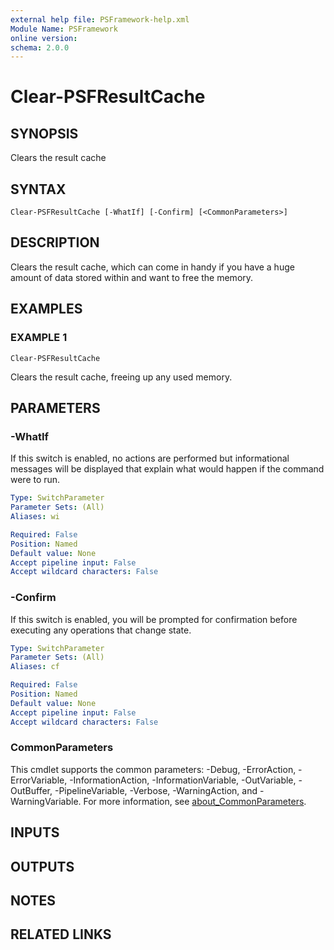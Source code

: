 ```yaml
---
external help file: PSFramework-help.xml
Module Name: PSFramework
online version:
schema: 2.0.0
---
```


# Clear-PSFResultCache

## SYNOPSIS
Clears the result cache

## SYNTAX

```
Clear-PSFResultCache [-WhatIf] [-Confirm] [<CommonParameters>]
```

## DESCRIPTION
Clears the result cache, which can come in handy if you have a huge amount of data stored within and want to free the memory.

## EXAMPLES

### EXAMPLE 1
```
Clear-PSFResultCache
```

Clears the result cache, freeing up any used memory.

## PARAMETERS

### -WhatIf
If this switch is enabled, no actions are performed but informational messages will be displayed that explain what would happen if the command were to run.

```yaml
Type: SwitchParameter
Parameter Sets: (All)
Aliases: wi

Required: False
Position: Named
Default value: None
Accept pipeline input: False
Accept wildcard characters: False
```

### -Confirm
If this switch is enabled, you will be prompted for confirmation before executing any operations that change state.

```yaml
Type: SwitchParameter
Parameter Sets: (All)
Aliases: cf

Required: False
Position: Named
Default value: None
Accept pipeline input: False
Accept wildcard characters: False
```

### CommonParameters
This cmdlet supports the common parameters: -Debug, -ErrorAction, -ErrorVariable, -InformationAction, -InformationVariable, -OutVariable, -OutBuffer, -PipelineVariable, -Verbose, -WarningAction, and -WarningVariable. For more information, see [about_CommonParameters](http://go.microsoft.com/fwlink/?LinkID=113216).

## INPUTS

## OUTPUTS

## NOTES

## RELATED LINKS
